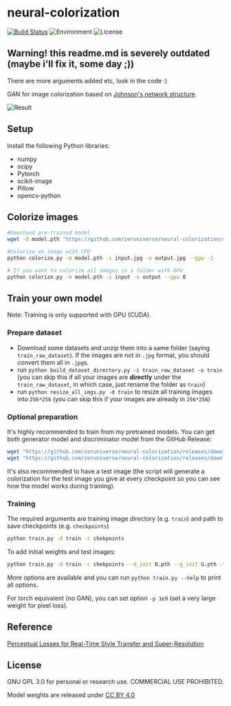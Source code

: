 # neural-colorization

[![Build Status](https://www.travis-ci.org/zeruniverse/neural-colorization.svg?branch=pytorch)](https://www.travis-ci.org/zeruniverse/neural-colorization)
![Environment](https://img.shields.io/badge/python-3.6-blue.svg)
![License](https://img.shields.io/github/license/zeruniverse/QQRobot.svg)

## Warning! this readme.md is severely outdated (maybe i'll fix it, some day ;))
There are more arguments added etc, look in the code :)

GAN for image colorization based on [Johnson's network structure](https://github.com/jcjohnson/fast-neural-style).

![Result](https://cloud.githubusercontent.com/assets/4648756/20504440/4067e0f6-affc-11e6-88e7-26de6f5c1cce.jpg)

## Setup

Install the following Python libraries:
+ numpy
+ scipy
+ Pytorch
+ scikit-image
+ Pillow
+ opencv-python


## Colorize images

```bash
#Download pre-trained model
wget -O model.pth "https://github.com/zeruniverse/neural-colorization/releases/download/1.1/G.pth"

#Colorize an image with CPU
python colorize.py -m model.pth -i input.jpg -o output.jpg --gpu -1

# If you want to colorize all images in a folder with GPU
python colorize.py -m model.pth -i input -o output --gpu 0
```

## Train your own model

Note: Training is only supported with GPU (CUDA).

### Prepare dataset

+ Download some datasets and unzip them into a same folder (saying `train_raw_dataset`). If the images are not in `.jpg` format, you should convert them all in `.jpg`s.
+ run `python build_dataset_directory.py -i train_raw_dataset -o train` (you can skip this if all your images are **directly** under the `train_raw_dataset`, in which case, just rename the folder as `train`)
+ run `python resize_all_imgs.py -d train` to resize all training images into `256*256` (you can skip this if your images are already in `256*256`)

### Optional preparation

It's highly recommended to train from my pretrained models. You can get both generator model and discriminator model from the GitHub Release:

```bash
wget "https://github.com/zeruniverse/neural-colorization/releases/download/1.1/G.pth"
wget "https://github.com/zeruniverse/neural-colorization/releases/download/1.1/D.pth"
```

It's also recommended to have a test image (the script will generate a colorization for the test image you give at every checkpoint so you can see how the model works during training).


### Training

The required arguments are training image directory (e.g. `train`) and path to save checkpoints (e.g. `checkpoints`)

```bash
python train.py -d train -c chekpoints
```

To add initial weights and test images:

```bash
python train.py -d train -c chekpoints --d_init D.pth --g_init G.pth -t test.jpg
```

More options are available and you can run `python train.py --help` to print all options.

For torch equivalent (no GAN), you can set option `-p 1e9` (set a very large weight for pixel loss). 

## Reference
[Perceptual Losses for Real-Time Style Transfer and Super-Resolution](https://github.com/jcjohnson/fast-neural-style)

## License

GNU GPL 3.0 for personal or research use. COMMERCIAL USE PROHIBITED.

Model weights are released under [CC BY 4.0](https://creativecommons.org/licenses/by/4.0/)
